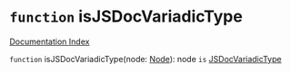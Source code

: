 # `function` isJSDocVariadicType

[Documentation Index](../README.md)

`function` isJSDocVariadicType(node: [Node](../private.interface.Node/README.md)): node `is` [JSDocVariadicType](../private.interface.JSDocVariadicType/README.md)